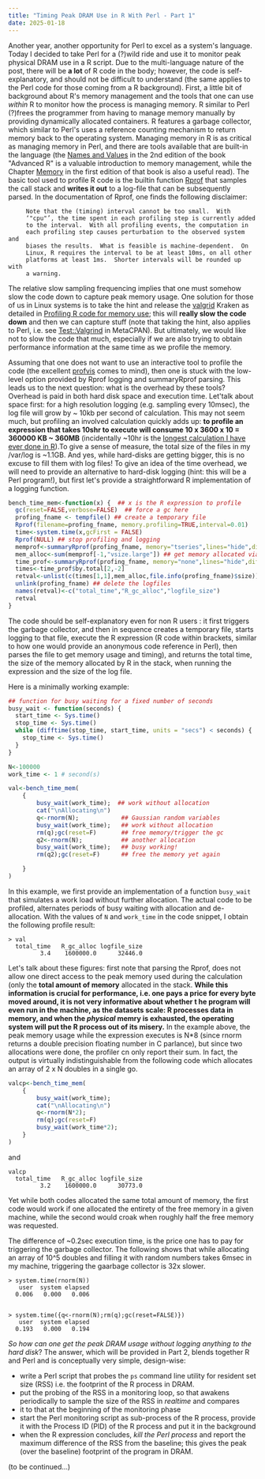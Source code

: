 ```yaml
---
title: "Timing Peak DRAM Use in R With Perl - Part 1"
date: 2025-01-18
---
```


Another year, another opportunity for Perl to excel as a system's language. Today I decided to take Perl for a (?)wild ride and use it to monitor peak physical DRAM use in a R script.
Due to the multi-language nature of the post, there will be **a lot** of R code in the body; however, the code is self-explanatory, and should not be difficult to understand (the same applies to the Perl code for those coming from a R background).
First, a little bit of background about R's memory management and the tools that one can use _within_ R to monitor how the process is managing memory. R similar to Perl (?)frees the programmer from having to manage memory manually by providing dynamically allocated containers. R features a garbage collector, which similar to Perl's uses a reference counting mechanism to return memory back to the operating system. 
Managing memory in R is as critical as managing memory in Perl, and there are tools available that are built-in the language (the [Names and Values](https://adv-r.hadley.nz/names-values.html) in the 2nd edition of the book "Advanced R" is a valuable introduction to memory management, while the Chapter [Memory](http://adv-r.had.co.nz/memory.html) in the first edition of that book is also a useful read).
The basic tool used to profile R code is the builtin function [Rprof](https://www.rdocumentation.org/packages/utils/versions/3.6.2/topics/Rprof) that samples the call stack and **writes it out** to a log-file that can be subsequently parsed. 
In the documentation of Rprof, one finds the following disclaimer:
```text
     Note that the (timing) interval cannot be too small.  With
     ‘"cpu"’, the time spent in each profiling step is currently added
     to the interval.  With all profiling events, the computation in
     each profiling step causes perturbation to the observed system and
     biases the results.  What is feasible is machine-dependent.  On
     Linux, R requires the interval to be at least 10ms, on all other
     platforms at least 1ms.  Shorter intervals will be rounded up with
     a warning.
```
The relative slow sampling frequencing implies that one must somehow slow the code down to capture peak memory usage. One solution for those of us in Linux systems is to take the hint and release the [valgrid](https://valgrind.org/) Kraken as detailed in [Profiling R code for memory use](https://github.com/chrisarg/Killing-It-with-PERL/new/main/_posts);
this will **really slow the code down** and then we can capture stuff (note that taking the hint, also applies to Perl, i.e. see [Test::Valgrind](https://metacpan.org/pod/Test::Valgrind) in MetaCPAN).
But ultimately, we would like not to slow the code that much, especially if we are also trying to obtain performance information at the same time as we profile the memory.

Assuming that one does not want to use an interactive tool to profile the code (the excellent [profvis](https://profvis.r-lib.org/) comes to mind), then one is stuck with the low-level option provided by Rprof logging and summaryRprof parsing. 
This leads us to the next question: what is the overhead by these tools? Overhead is paid in both hard disk space and execution time. Let'talk about space first: for a high resolution logging (e.g. sampling every 10msec), the log file will grow by ~ 10kb per second of calculation.
This may not seem much, but profiling an involved calculation quickly adds up: **to profile an expression that takes 10shr to execute will consume 10 x 3600 x 10 = 360000 KB ~ 360MB** (incidentally ~10hr is the [longest calculation I have ever done in R](https://pmc.ncbi.nlm.nih.gov/articles/PMC8310602/)).To give a sense of measure, the total size of the files in my /var/log is ~1.1GB. And yes, while hard-disks are getting bigger, this is no excuse to fill them with log files!
To give an idea of the time overhead, we will need to provide an alternative to hard-disk logging (hint: this will be a Perl program!), but first let's provide a straightforward R implementation of a logging function.

```R
bench_time_mem<-function(x) {  ## x is the R expression to profile
  gc(reset=FALSE,verbose=FALSE)  ## force a gc here
  profing_fname <- tempfile() ## create a temporary file
  Rprof(filename=profing_fname, memory.profiling=TRUE,interval=0.01)
  time<-system.time(x,gcFirst = FALSE)
  Rprof(NULL) ## stop profiling and logging
  memprof<-summaryRprof(profing_fname, memory="tseries",lines="hide",diff=TRUE)
  mem_alloc<-sum(memprof[-1,"vsize.large"]) ## get memory allocated via malloc
  time_prof<-summaryRprof(profing_fname, memory="none",lines="hide",diff=TRUE)
  times<-time_prof$by.total[2,-2]
  retval<-unlist(c(times[1,1],mem_alloc,file.info(profing_fname)$size))
  unlink(profing_fname) ## delete the logfiles
  names(retval)<-c("total_time","R_gc_alloc","logfile_size")
  retval
}
```
The code should be self-explanatory even for non R users : it first triggers the garbage collector, and then in sequence creates a temporary file, starts logging to that file, execute the R expression (R code within brackets, similar to how one would provide an anonymous code reference in Perl), then parses the file to get memory usage and timing), and returns the total time, the size of the memory allocated by R in the stack, when running the expression and the size of the log file.

Here is a minimally working example:

```R
## function for busy waiting for a fixed number of seconds
busy_wait <- function(seconds) {
  start_time <- Sys.time()
  stop_time <- Sys.time()
  while (difftime(stop_time, start_time, units = "secs") < seconds) {
    stop_time <- Sys.time()
  }
}

N<-100000
work_time <- 1 # second(s)

val<-bench_time_mem(
	{  	
		busy_wait(work_time);  ## work without allocation
		cat("\nAllocating\n")
		q<-rnorm(N);            ## Gaussian random variables
		busy_wait(work_time);   ## work without allocation
		rm(q);gc(reset=F)       ## free memory/trigger the gc
		q2<-rnorm(N);           ## another allocation
		busy_wait(work_time);   ## busy working!
		rm(q2);gc(reset=F)      ## free the memory yet again

	}
)
```
In this example, we first provide an implementation of a function `busy_wait` that simulates a work load without further allocation. 
The actual code to be profiled, alternates periods of busy waiting with allocation and de-allocation. With the values of `N` and `work_time` in the code snippet, I obtain the following profile result:
```text
> val
  total_time   R_gc_alloc logfile_size 
         3.4    1600000.0      32446.0 
```
Let's talk about these figures: first note that parsing the Rprof, does not allow one direct access to the peak memory used during the calculation 
(only the **total amount of memory** allocated in the stack. 
**While this information is crucial for performance, i.e. one pays a price for every byte moved around, it is not very informative about whether t
he program will even run in the machine, as the datasets scale: R processes data in memory, and when the _physical_ memry is exhausted, 
the operating system will put the R process out of its misery.**
In the example above, the peak memory usage while the expression executes is N*8 (since rnorm returns a double precision floating number in C parlance), 
but since two allocations were done, the profiler cn only report their sum. In fact, the output is virtually indistinguishable from the following code which allocates
an array of 2 x N doubles in a single go.

```R
valcp<-bench_time_mem(
	{  
		busy_wait(work_time);
		cat("\nAllocating\n")
		q<-rnorm(N*2);
		rm(q);gc(reset=F)
		busy_wait(work_time*2);
	}
)

```

and 

```text
valcp
  total_time   R_gc_alloc logfile_size 
         3.2    1600000.0      30773.0 
```
Yet while both codes allocated the same total amount of memory, the first code would work if one allocated the entirety of the free memory in a given machine, 
while the second would croak when roughly half the free memory was requested.

The difference of ~0.2sec execution time, is the price one has to pay for triggering the garbage collector. The following shows that while allocating 
an array of 10^5 doubles and filling it with random numbers takes 6msec in my machine, triggering the gaarbage collector is 32x slower.
```text
> system.time(rnorm(N))
   user  system elapsed 
  0.006   0.000   0.006


> system.time({q<-rnorm(N);rm(q);gc(reset=FALSE)})
   user  system elapsed 
  0.193   0.000   0.194 
```

_So how can one get the peak DRAM usage without logging anything to the hard disk_? 
The answer, which will be provided in Part 2, blends together R and Perl and is conceptually 
very simple, design-wise:
* write a Perl script that probes the `ps` command line utility for resident set size (RSS) i.e. the footprint of the R process in DRAM.
* put the probing of the RSS in a monitoring loop, so that awakens periodically to sample the size of the RSS in _realtime_ and compares
* it to that at the beginning of the monitoring phase
* start the Perl monitoring script as sub-process of the R process, provide it with the Process ID (PID) of the R process and put it in the background
* when the R expression concludes, _kill the Perl process_ and report the maximum difference of the RSS from the baseline; this gives the peak (over the baseline) footprint of the program in DRAM.

(to be continued...)
